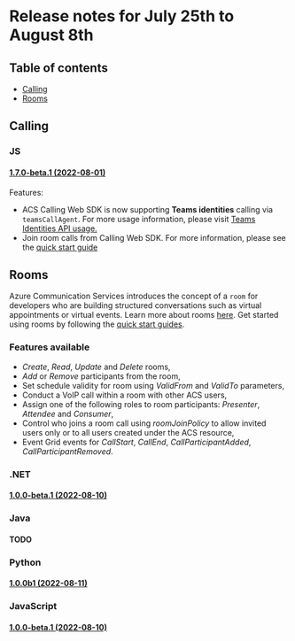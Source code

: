 # Release notes for July 25th to August 8th

## Table of contents

* [Calling](#calling)
* [Rooms](#rooms)

## Calling

### JS

#### [1.7.0-beta.1 (2022-08-01)](https://github.com/Azure/Communication/blob/master/releasenotes/acs-javascript-calling-library-release-notes.md#170-beta1-2022-08-01)

Features:

* ACS Calling Web SDK is now supporting **Teams identities** calling via `teamsCallAgent`. For more usage information, please visit [Teams Identities API usage.](https://docs.microsoft.com/azure/communication-services/how-tos/cte-calling-sdk/manage-calls)
* Join room calls from Calling Web SDK. For more information, please see the [quick start guide](https://docs.microsoft.com/azure/communication-services/quickstarts/rooms/join-rooms-call?pivots=platform-web)

## Rooms

Azure Communication Services introduces the concept of a `room` for developers who are building structured conversations such as virtual appointments or virtual events. Learn more about rooms [here](https://docs.microsoft.com/azure/communication-services/concepts/rooms/room-concept). Get started using rooms by following the [quick start guides](https://docs.microsoft.com/azure/communication-services/quickstarts/rooms/get-started-rooms).

### Features available

* *Create*, *Read*, *Update* and *Delete* rooms,
* *Add* or *Remove* participants from the room,
* Set schedule validity for room using *ValidFrom* and *ValidTo* parameters,
* Conduct a VoIP call within a room with other ACS users,
* Assign one of the following roles to room participants:  *Presenter*, *Attendee* and *Consumer*,
* Control who joins a room call using *roomJoinPolicy* to allow invited users only or to all users created under the ACS resource,
* Event Grid events for *CallStart*, *CallEnd*, *CallParticipantAdded*, *CallParticipantRemoved*.

### .NET

#### [1.0.0-beta.1 (2022-08-10)](https://www.nuget.org/packages/Azure.Communication.Rooms/1.0.0-beta.1)

### Java

#### TODO

### Python

#### [1.0.0b1 (2022-08-11)](https://pypi.org/project/azure-communication-rooms/1.0.0b1/)

### JavaScript

#### [1.0.0-beta.1 (2022-08-10)](https://www.npmjs.com/package/@azure/communication-rooms/v/1.0.0-beta.1)
